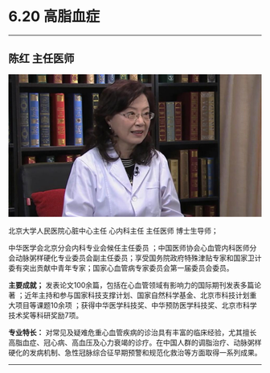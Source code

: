 # 6.20 高脂血症

---

## 陈红 主任医师

![1679374803070](image/c06_020/1679374803070.png)

北京大学人民医院心脏中心主任 心内科主任 主任医师 博士生导师；

中华医学会北京分会内科专业会候任主任委员 ；中国医师协会心血管内科医师分会动脉粥样硬化专业委员会副主任委员；享受国务院政府特殊津贴专家和国家卫计委有突出贡献中青年专家；国家心血管病专家委员会第一届委员会委员。

**主要成就；** 发表论文100余篇，包括在心血管领域有影响力的国际期刊发表多篇论著 ；近年主持和参与国家科技支撑计划、国家自然科学基金、北京市科技计划重大项目等课题10余项 ；获得中华医学科技奖、中华预防医学科技奖、北京市科学技术奖等科研奖励7项。

**专业特长：** 对常见及疑难危重心血管疾病的诊治具有丰富的临床经验，尤其擅长高脂血症、冠心病、高血压及心力衰竭的诊疗。在中国人群的调脂治疗、动脉粥样硬化的发病机制、急性冠脉综合征早期预警和规范化救治等方面取得一系列成果。

---
